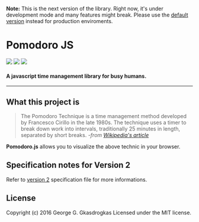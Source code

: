 **Note:** This is the next version of the library. Right now, it's under development mode and many features might break. Please use the [default version](https://github.com/GeorgeGkas/Pomodoro.js/tree/master) instead for production enviroments.

# Pomodoro JS
![](https://img.shields.io/badge/version-1.0%20stable-2980b9.svg?style=flat-square) ![](https://img.shields.io/badge/ECMAScript-2015%20/%20v6-1abc9c.svg?style=flat-square) ![](https://img.shields.io/badge/license-MIT-3498db.svg?style=flat-square) 

#### A javascript time management library for busy humans.
----------

## What this project is

> The Pomodoro Technique is a time management method developed by
> Francesco Cirillo in the late 1980s. The technique uses a timer to
> break down work into intervals, traditionally 25 minutes in length,
> separated by short breaks.
> *-from [Wikipedia's article](https://en.wikipedia.org/wiki/Pomodoro_Technique)*


**Pomodoro.js** allows you to visualize the above technic in your browser.

## Specification notes for Version 2

Refer to [version 2](https://github.com/GeorgeGkas/Pomodoro.js/blob/version2/specs/version2.specifications.md) specification file for more informations.

## License

Copyright (c) 2016 George G. Gkasdrogkas
Licensed under the MIT license.


